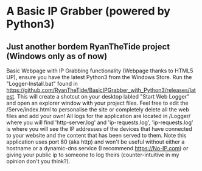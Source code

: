 # A Basic IP Grabber (powered by Python3)
## Just another bordem RyanTheTide project (Windows only as of now)

Basic Webpage with IP Grabbing functionality (Webpage thanks to HTML5 UP), ensure you have the latest Python3 from the Windows Store. Run the "Logger-Install.bat" found in https://github.com/RyanTheTide/BasicIPGrabber_with_Python3/releases/latest. This will create a shotcut on your desktop labled "Start Web Logger" and open an explorer window with your project files. Feel free to edit the /Serve/index.html to personalise the site or completely delete all the web files and add your own! All logs for the application are located in /Logger/ where you will find 'http-server.log' and 'ip-requests.log', 'ip-requests.log' is where you will see the IP addresses of the devices that have connected to your website and the content that has been served to them. Note this application uses port 80 (aka http) and won't be useful without either a hostname or a dynamic-dns service (I recommend https://No-IP.com) or giving your public ip to someone to log theirs (counter-intuitive in my opinion don't you think?).
